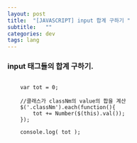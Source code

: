 ```yaml
---
layout: post
title:  "[JAVASCRIPT] input 합계 구하기 "
subtitle:   ""
categories: dev
tags: lang
--- 
```


### input 태그들의 합계 구하기.

```

    var tot = 0;
    
    //클래스가 classNm의 value의 합을 계산
    $('.classNm').each(function(){
    	tot += Number($(this).val()); 
    });

    console.log( tot );

```